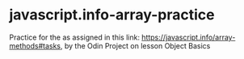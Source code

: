 # javascript.info-array-practice

Practice for the as assigned in this link: https://javascript.info/array-methods#tasks, by the Odin Project on lesson Object Basics